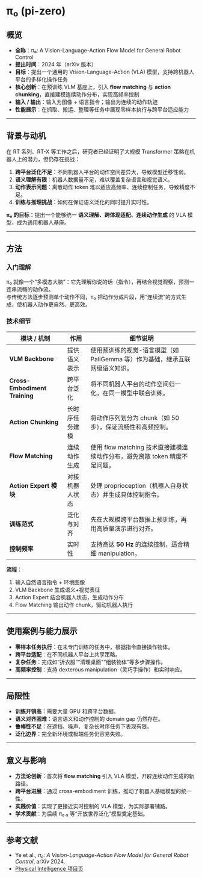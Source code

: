 # π₀ (pi-zero)

## 概览
- **全称**：π₀: A Vision-Language-Action Flow Model for General Robot Control  
- **提出时间**：2024 年（arXiv 版本）  
- **目标**：提出一个通用的 Vision-Language-Action (VLA) 模型，支持跨机器人平台的多样化操作任务  
- **核心创新**：在预训练 VLM 基座上，引入 **flow matching** 与 **action chunking**，直接建模连续动作分布，实现高频率控制  
- **输入 / 输出**：输入为图像 + 语言指令；输出为连续的动作轨迹  
- **性能展示**：在抓取、搬运、整理等任务中展现零样本执行与跨平台适应能力  

---

## 背景与动机
在 RT 系列、RT-X 等工作之后，研究者已经证明了大规模 Transformer 策略在机器人上的潜力，但仍存在挑战：  
1. **跨平台泛化不足**：不同机器人平台的动作空间差异大，导致模型迁移性弱。  
2. **语义理解有限**：机器人数据量不足，难以覆盖复杂语言和视觉语义。  
3. **动作表示问题**：离散动作 token 难以适应高频率、连续控制任务，导致精度不足。  
4. **训练与推理挑战**：如何在保证语义泛化的同时提升实时性。  

**π₀ 的目标**：提出一个能够统一 **语义理解、跨体现适配、连续动作生成** 的 VLA 模型，成为通用机器人基座。  

---

## 方法

### 入门理解
π₀ 就像一个“多模态大脑”：它先理解你说的话（指令），再结合视觉观察，预测一连串流畅的动作流。  
与传统方法逐步预测单个动作不同，π₀ 把动作分成片段，用“连续流”的方式生成，使机器人动作更自然、更高效。

### 技术细节

| 模块 / 机制 | 作用 | 细节说明 |
|-------------|------|----------|
| **VLM Backbone** | 提供语义表示 | 使用预训练的视觉-语言模型（如 PaliGemma 等）作为基础，继承互联网级语义知识。 |
| **Cross-Embodiment Training** | 跨平台泛化 | 将不同机器人平台的动作空间归一化，在同一模型中联合训练。 |
| **Action Chunking** | 长时序任务建模 | 将动作序列划分为 chunk（如 50 步），保证流畅性和高频控制。 |
| **Flow Matching** | 连续动作生成 | 使用 flow matching 技术直接建模连续动作分布，避免离散 token 精度不足问题。 |
| **Action Expert 模块** | 对接机器人状态 | 处理 proprioception（机器人自身状态）并生成具体控制指令。 |
| **训练范式** | 泛化与对齐 | 先在大规模跨平台数据上预训练，再用高质量演示进行对齐。 |
| **控制频率** | 实时性 | 支持高达 **50 Hz** 的连续控制，适合精细 manipulation。 |

**流程**：  
1. 输入自然语言指令 + 环境图像  
2. VLM Backbone 生成语义+视觉表征  
3. Action Expert 结合机器人状态，生成动作分布  
4. Flow Matching 输出动作 chunk，驱动机器人执行  

---

## 使用案例与能力展示
- **零样本任务执行**：在未专门训练的任务中，根据指令直接操作物体。  
- **跨平台适配**：在不同机器人平台上共享策略。  
- **复杂任务**：完成如“折衣服”“清理桌面”“组装物体”等多步骤操作。  
- **高频率控制**：支持 dexterous manipulation（灵巧手操作）和实时响应。  

---

## 局限性
- **训练开销高**：需要大量 GPU 和跨平台数据。  
- **语义对齐困难**：语言语义和动作控制的 domain gap 仍然存在。  
- **鲁棒性不足**：在遮挡、噪声、复杂长时序任务下表现有限。  
- **泛化边界**：完全新环境或极端任务仍容易失败。  

---

## 意义与影响
- **方法论创新**：首次将 **flow matching** 引入 VLA 模型，开辟连续动作生成的新路径。  
- **跨平台进展**：通过 cross-embodiment 训练，推动了机器人基础模型的统一性。  
- **实践价值**：实现了更接近实时控制的 VLA 模型，为实际部署铺路。  
- **学术贡献**：为后续 π₀.₅ 等“开放世界泛化”模型奠定基础。  

---

## 参考文献
- Ye et al., *π₀: A Vision-Language-Action Flow Model for General Robot Control*, arXiv 2024.  
- [Physical Intelligence 项目页](https://www.physicalintelligence.company/)  
